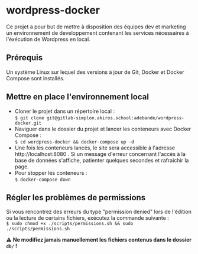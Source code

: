 # wordpress-docker

Ce projet a pour but de mettre à disposition des équipes dev et marketing un environnement de developpement contenant les services nécessaires à l'éxécution de Wordpress en local.

## Prérequis

Un système Linux sur lequel des versions à jour de Git, Docker et Docker Compose sont installés. 

## Mettre en place l'environnement local 

* Cloner le projet dans un répertoire local : <br/>
`$ git clone git@gitlab-simplon.akiros.school:adebande/wordpress-docker.git`
* Naviguer dans le dossier du projet et lancer les conteneurs avec Docker Compose : <br/>
`$ cd wordpress-docker && docker-compose up -d`
* Une fois les conteneurs lancés, le site sera accessible à l'adresse http://localhost:8080 . Si un message d'erreur concernant l'accès à la base de données s'affiche, patienter quelques secondes et rafraichir la page. 
* Pour stopper les conteneurs : <br/>
`$ docker-compose down`


## Régler les problèmes de permissions

Si vous rencontrez des erreurs du type "permission denied" lors de l'édition ou la lecture de certains fichiers, exécutez la commande suivante :<br/>
`$ sudo chmod +x ./scripts/permissions.sh && sudo ./scripts/permissions.sh`

:warning: **Ne modifiez jamais manuellement les fichiers contenus dans le dossier `db/` !**
